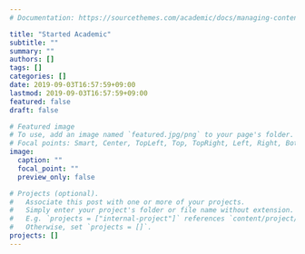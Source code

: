 ```yaml
---
# Documentation: https://sourcethemes.com/academic/docs/managing-content/

title: "Started Academic"
subtitle: ""
summary: ""
authors: []
tags: []
categories: []
date: 2019-09-03T16:57:59+09:00
lastmod: 2019-09-03T16:57:59+09:00
featured: false
draft: false

# Featured image
# To use, add an image named `featured.jpg/png` to your page's folder.
# Focal points: Smart, Center, TopLeft, Top, TopRight, Left, Right, BottomLeft, Bottom, BottomRight.
image:
  caption: ""
  focal_point: ""
  preview_only: false

# Projects (optional).
#   Associate this post with one or more of your projects.
#   Simply enter your project's folder or file name without extension.
#   E.g. `projects = ["internal-project"]` references `content/project/deep-learning/index.md`.
#   Otherwise, set `projects = []`.
projects: []
---
```



